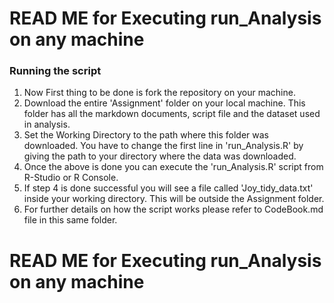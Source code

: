 READ ME for Executing run_Analysis on any machine
========================================================

### Running the script

1. Now First thing to be done is fork the repository on your machine.
2. Download the entire 'Assignment' folder on your local machine. This folder has all the markdown documents, script file and the dataset used in analysis.
3. Set the Working Directory to the path where this folder was downloaded. You have to change the first line in 'run_Analysis.R' by giving the path to your directory where the data was downloaded.
4. Once the above is done you can execute the 'run_Analysis.R' script from R-Studio or R Console.
5. If step 4 is done successful you will see a file called 'Joy_tidy_data.txt' inside your working directory. This will be outside the Assignment folder.
6. For further details on how the script works please refer to CodeBook.md file in this same folder.



READ ME for Executing run_Analysis on any machine
========================================================


